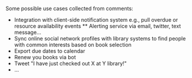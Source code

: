 Some possible use cases collected from comments:

* Integration with client-side notification system e.g., pull overdue or resource availability events
** Alerting service via email, twitter, text message...
* Sync online social network profiles with library systems to find people with common interests based on book selection
* Export due dates to calendar
* Renew you books via bot
* Tweet "I have just checked out X at Y library!"
* ...